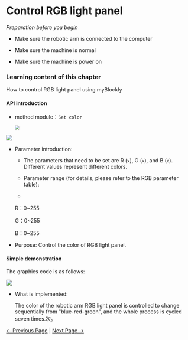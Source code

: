 # Control RGB light panel

<i>Preparation before you begin</i>

- Make sure the robotic arm is connected to the computer

- Make sure the machine is normal

- Make sure the machine is power on

### Learning content of this chapter

How to control RGB light panel using myBlockly

#### API introduction

* method module：`Set color`

  <img src="../../../../resources/5-BasicApplication/5.2.1/pi/img/case/setcolor_item.png" style="zoom: 67%;" />

<img src="../../../../resources/5-BasicApplication/5.2.1/pi/img/blocks/atom/1.png"/>

* Parameter introduction:

  * The parameters that need to be set are R (`x`), G (`x`), and B (`x`). Different values represent different colors.

  * Parameter range (for details, please refer to the RGB parameter table):

  *

    R：0~255

    G：0~255

    B：0~255

* Purpose: Control the color of RGB light panel.



#### Simple demonstration

The graphics code is as follows:

<img src="../../../../resources/5-BasicApplication/5.2.1/pi/img/case/setcolor.png"  />

* What is implemented:

  The color of the robotic arm RGB light panel is controlled to change sequentially from "blue-red-green", and the whole process is cycled seven times.次。



 [← Previous Page](./3-interface_description.md) | [Next Page →](./5-ControlRoboticArmBackZero.md)